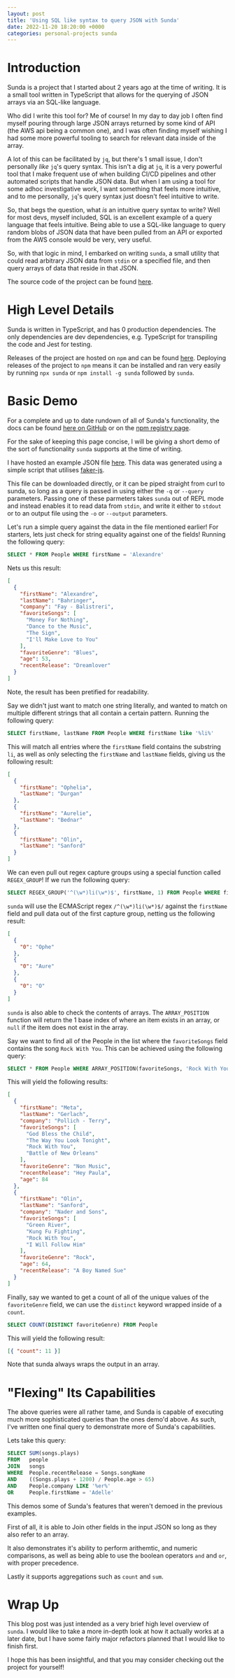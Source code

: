 ```yaml
---
layout: post
title: 'Using SQL like syntax to query JSON with Sunda'
date: 2022-11-20 18:20:00 +0000
categories: personal-projects sunda
---
```


# Introduction

Sunda is a project that I started about 2 years ago at the time of writing. It is a small tool written in TypeScript that allows for the querying of JSON arrays via an SQL-like language.

Who did I write this tool for? Me of course! In my day to day job I often find myself pouring through large JSON arrays returned by some kind of API (the AWS api being a common one), and I was often finding myself wishing I had some more powerful tooling to search for relevant data inside of the array.

A lot of this can be facilitated by `jq`, but there's 1 small issue, I don't personally _like_ `jq`'s query syntax. This isn't a dig at `jq`, it is a very powerful tool that I make frequent use of when building CI/CD pipelines and other automated scripts that handle JSON data. But when I am using a tool for some adhoc investigative work, I want something that feels more intuitive, and to me personally, `jq`'s query syntax just doesn't feel intuitive to write.

So, that begs the question, what _is_ an intuitive query syntax to write? Well for most devs, myself included, SQL is an excellent example of a query language that feels intuitive. Being able to use a SQL-like language to query random blobs of JSON data that have been pulled from an API or exported from the AWS console would be very, very useful.

So, with that logic in mind, I embarked on writing `sunda`, a small utility that could read arbitrary JSON data from `stdin` or a specified file, and then query arrays of data that reside in that JSON.

The source code of the project can be found [here](https://github.com/GeekFiftyFive/Sunda).

# High Level Details

Sunda is written in TypeScript, and has 0 production dependencies. The only dependencies are dev dependencies, e.g. TypeScript for transpiling the code and Jest for testing.

Releases of the project are hosted on `npm` and can be found [here](https://www.npmjs.com/package/sunda). Deploying releases of the project to `npm` means it can be installed and ran very easily by running `npx sunda` or `npm install -g sunda` followed by `sunda`.

# Basic Demo

For a complete and up to date rundown of all of Sunda's functionality, the docs can be found [here on GitHub](https://github.com/GeekFiftyFive/Sunda/blob/main/README.md) or on the [npm registry page](https://www.npmjs.com/package/sunda).

For the sake of keeping this page concise, I will be giving a short demo of the sort of functionality `sunda` supports at the time of writing.

I have hosted an example JSON file <a href="{{ site.url }}/assets/sunda-demo.json" target="_blank">here</a>. This data was generated using a simple script that utilises [faker-js](https://www.npmjs.com/package/@faker-js/faker).

This file can be downloaded directly, or it can be piped straight from curl to sunda, so long as a query is passed in using either the `-q` or `--query` parameters. Passing one of these parmeters takes `sunda` out of REPL mode and instead enables it to read data from `stdin`, and write it either to `stdout` or to an output file using the `-o` or `--output` parameters.

Let's run a simple query against the data in the file mentioned earlier! For starters, lets just check for string equality against one of the fields! Running the following query:

```sql
SELECT * FROM People WHERE firstName = 'Alexandre'
```

Nets us this result:

```json
[
  {
    "firstName": "Alexandre",
    "lastName": "Bahringer",
    "company": "Fay - Balistreri",
    "favoriteSongs": [
      "Money For Nothing",
      "Dance to the Music",
      "The Sign",
      "I'll Make Love to You"
    ],
    "favoriteGenre": "Blues",
    "age": 53,
    "recentRelease": "Dreamlover"
  }
]
```

Note, the result has been pretified for readability.

Say we didn't just want to match one string literally, and wanted to match on multiple different strings that all contain a certain pattern. Running the following query:

```sql
SELECT firstName, lastName FROM People WHERE firstName like '%li%'
```

This will match all entries where the `firstName` field contains the substring `li`, as well as only selecting the `firstName` and `lastName` fields, giving us the following result:

```json
[
  {
    "firstName": "Ophelia",
    "lastName": "Durgan"
  },
  {
    "firstName": "Aurelie",
    "lastName": "Bednar"
  },
  {
    "firstName": "Olin",
    "lastName": "Sanford"
  }
]
```

We can even pull out regex capture groups using a special function called `REGEX_GROUP`! If we run the following query:

```sql
SELECT REGEX_GROUP('^(\w*)li(\w*)$', firstName, 1) FROM People WHERE firstName like '%li%'
```

`sunda` will use the ECMAScript regex `/^(\w*)li(\w*)$/` against the `firstName` field and pull data out of the first capture group, netting us the following result:

```json
[
  {
    "0": "Ophe"
  },
  {
    "0": "Aure"
  },
  {
    "0": "O"
  }
]
```

`sunda` is also able to check the contents of arrays. The `ARRAY_POSITION` function will return the 1 base index of where an item exists in an array, or `null` if the item does not exist in the array.

Say we want to find all of the People in the list where the `favoriteSongs` field contains the song `Rock With You`. This can be achieved using the following query:

```sql
SELECT * FROM People WHERE ARRAY_POSITION(favoriteSongs, 'Rock With You') > 0
```

This will yield the following results:

```json
[
  {
    "firstName": "Meta",
    "lastName": "Gerlach",
    "company": "Pollich - Terry",
    "favoriteSongs": [
      "God Bless the Child",
      "The Way You Look Tonight",
      "Rock With You",
      "Battle of New Orleans"
    ],
    "favoriteGenre": "Non Music",
    "recentRelease": "Hey Paula",
    "age": 84
  },
  {
    "firstName": "Olin",
    "lastName": "Sanford",
    "company": "Nader and Sons",
    "favoriteSongs": [
      "Green River",
      "Kung Fu Fighting",
      "Rock With You",
      "I Will Follow Him"
    ],
    "favoriteGenre": "Rock",
    "age": 64,
    "recentRelease": "A Boy Named Sue"
  }
]
```

Finally, say we wanted to get a count of all of the unique values of the `favoriteGenre` field, we can use the `distinct` keyword wrapped inside of a `count`.

```sql
SELECT COUNT(DISTINCT favoriteGenre) FROM People
```

This will yield the following result:

```json
[{ "count": 11 }]
```

Note that sunda always wraps the output in an array.

# "Flexing" Its Capabilities

The above queries were all rather tame, and Sunda is capable of executing much more sophisticated queries than the ones demo'd above. As such, I've written one final query to demonstrate more of Sunda's capabilities.

Lets take this query:

```sql
SELECT SUM(songs.plays)
FROM   people
JOIN   songs
WHERE  People.recentRelease = Songs.songName
AND    ((Songs.plays + 1200) / People.age > 65)
AND    People.company LIKE '%er%'
OR     People.firstName = 'Adelle'
```

This demos some of Sunda's features that weren't demoed in the previous examples.

First of all, it is able to Join other fields in the input JSON so long as they also refer to an array.

It also demonstrates it's ability to perform arithemtic, and numeric comparisons, as well as being able to use the boolean operators `and` and `or`, with proper precedence.

Lastly it supports aggregations such as `count` and `sum`.

# Wrap Up

This blog post was just intended as a very brief high level overview of `sunda`. I would like to take a more in-depth look at how it actually works at a later date, but I have some fairly major refactors planned that I would like to finish first.

I hope this has been insightful, and that you may consider checking out the project for yourself!
